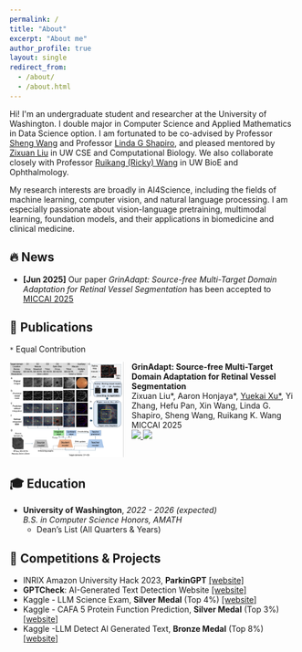 ```yaml
---
permalink: /
title: "About"
excerpt: "About me"
author_profile: true
layout: single
redirect_from: 
  - /about/
  - /about.html
---
```


Hi! I'm an undergraduate student and researcher at the University of Washington. I double major in Computer Science and Applied Mathematics in Data Science option. I am fortunated to be co-advised by Professor [Sheng Wang](https://homes.cs.washington.edu/~swang/) and Professor [Linda G Shapiro](https://homes.cs.washington.edu/~shapiro/), and pleased mentored by [Zixuan Liu](https://scholar.google.com/citations?user=yjKOHbEAAAAJ&hl=zh-CN) in UW CSE and Computational Biology. We also collaborate closely with Professor [Ruikang (Ricky) Wang](https://depts.washington.edu/wangast/) in UW BioE and Ophthalmology.

My research interests are broadly in AI4Science, including the fields of machine learning, computer vision, and natural language processing. I am especially passionate about vision-language pretraining, multimodal learning, foundation models, and their applications in biomedicine and clinical medicine.

## 🔥 News
- **[Jun 2025]** Our paper *GrinAdapt: Source-free Multi-Target Domain Adaptation for Retinal Vessel Segmentation* has been accepted to [MICCAI 2025](https://conferences.miccai.org/2025/en/default.asp)

## 📑 Publications
`*` Equal Contribution &nbsp;&nbsp;

<div style="display: flex; align-items: flex-start; margin-bottom: 1em;">
  <!-- Image Container -->
  <div class="paper-box-image" style="flex: 0 0 auto; margin-right: 1em;">
    <img src="images/GrInAdapt_overview.png" alt="sym" style="max-width: 200px;">
  </div>

  <!-- Text Container -->
  <div>
    <strong>GrinAdapt: Source-free Multi-Target Domain Adaptation for Retinal Vessel Segmentation</strong>
    <br>Zixuan Liu*, Aaron Honjaya*, <ins>Yuekai Xu*</ins>, Yi Zhang, Hefu Pan, Xin Wang, Linda G. Shapiro, Sheng Wang, Ruikang K. Wang  
    <br>MICCAI 2025
    <br>
    <a href="https://arxiv.org/abs/2503.05991">
      <img src="https://img.shields.io/badge/arXiv-grey?logo=arxiv&logoColor=white&labelColor=red">
    </a>
    <a href="https://anonymous.4open.science/r/GrInAdapt_Adaption-2E5D">
      <img src="https://img.shields.io/badge/Code-grey?logo=github&logoColor=white&labelColor=black">
    </a>
  </div>
</div>

## 🎓 Education
- **University of Washington**, *2022 - 2026 (expected)*
  <br>*B.S. in Computer Science Honors, AMATH*
  <br>
  - Dean’s List (All Quarters & Years)

## 🏅 Competitions & Projects
- INRIX Amazon University Hack 2023, **ParkinGPT** [[website]](https://devpost.com/software/destchat/)
- **GPTCheck**: AI-Generated Text Detection Website [[website]](https://github.com/YuekaiXuEric/GPTCheck)
- Kaggle - LLM Science Exam, **Silver Medal** (Top 4%) [[website]](https://www.kaggle.com/competitions/kaggle-llm-science-exam/discussion/446303/)
- Kaggle - CAFA 5 Protein Function Prediction, **Silver Medal** (Top 3%) [[website]](https://www.kaggle.com/yuekaixueirc)
- Kaggle -LLM Detect Al Generated Text, **Bronze Medal** (Top 8%) [[website]](https://www.kaggle.com/yuekaixueirc)
